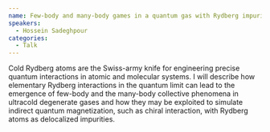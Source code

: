 ```yaml
---
name: Few-body and many-body games in a quantum gas with Rydberg impurities
speakers:
  - Hossein Sadeghpour
categories:
  - Talk
---
```

Cold Rydberg atoms are the Swiss-army knife for engineering precise quantum interactions in atomic and molecular systems. I will describe how elementary Rydberg interactions in the quantum limit can lead to the emergence of few-body and the many-body collective phenomena in ultracold degenerate gases and how they may be exploited to simulate indirect quantum magnetization, such as chiral interaction, with Rydberg atoms as delocalized impurities. 